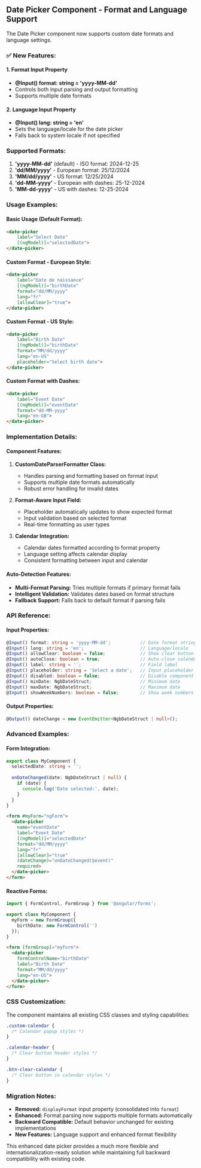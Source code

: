 ## Date Picker Component - Format and Language Support

The Date Picker component now supports custom date formats and language settings.

### ✅ **New Features:**

#### **1. Format Input Property**
- **@Input() format: string = 'yyyy-MM-dd'**
- Controls both input parsing and output formatting
- Supports multiple date formats

#### **2. Language Input Property**
- **@Input() lang: string = 'en'**
- Sets the language/locale for the date picker
- Falls back to system locale if not specified

### **Supported Formats:**

1. **'yyyy-MM-dd'** (default) - ISO format: 2024-12-25
2. **'dd/MM/yyyy'** - European format: 25/12/2024
3. **'MM/dd/yyyy'** - US format: 12/25/2024
4. **'dd-MM-yyyy'** - European with dashes: 25-12-2024
5. **'MM-dd-yyyy'** - US with dashes: 12-25-2024

### **Usage Examples:**

#### **Basic Usage (Default Format):**
```html
<date-picker 
    label="Select Date" 
    [(ngModel)]="selectedDate">
</date-picker>
```

#### **Custom Format - European Style:**
```html
<date-picker 
    label="Date de naissance" 
    [(ngModel)]="birthDate"
    format="dd/MM/yyyy"
    lang="fr"
    [allowClear]="true">
</date-picker>
```

#### **Custom Format - US Style:**
```html
<date-picker 
    label="Birth Date" 
    [(ngModel)]="birthDate"
    format="MM/dd/yyyy"
    lang="en-US"
    placeholder="Select birth date">
</date-picker>
```

#### **Custom Format with Dashes:**
```html
<date-picker 
    label="Event Date" 
    [(ngModel)]="eventDate"
    format="dd-MM-yyyy"
    lang="en-GB">
</date-picker>
```

### **Implementation Details:**

#### **Component Features:**
1. **CustomDateParserFormatter Class:**
   - Handles parsing and formatting based on format input
   - Supports multiple date formats automatically
   - Robust error handling for invalid dates

2. **Format-Aware Input Field:**
   - Placeholder automatically updates to show expected format
   - Input validation based on selected format
   - Real-time formatting as user types

3. **Calendar Integration:**
   - Calendar dates formatted according to format property
   - Language setting affects calendar display
   - Consistent formatting between input and calendar

#### **Auto-Detection Features:**
- **Multi-Format Parsing:** Tries multiple formats if primary format fails
- **Intelligent Validation:** Validates dates based on format structure
- **Fallback Support:** Falls back to default format if parsing fails

### **API Reference:**

#### **Input Properties:**
```typescript
@Input() format: string = 'yyyy-MM-dd';           // Date format string
@Input() lang: string = 'en';                     // Language/locale
@Input() allowClear: boolean = false;             // Show clear button
@Input() autoClose: boolean = true;               // Auto-close calendar
@Input() label: string = '';                      // Field label
@Input() placeholder: string = 'Select a date';   // Input placeholder
@Input() disabled: boolean = false;               // Disable component
@Input() minDate: NgbDateStruct;                  // Minimum date
@Input() maxDate: NgbDateStruct;                  // Maximum date
@Input() showWeekNumbers: boolean = false;        // Show week numbers
```

#### **Output Properties:**
```typescript
@Output() dateChange = new EventEmitter<NgbDateStruct | null>();
```

### **Advanced Examples:**

#### **Form Integration:**
```typescript
export class MyComponent {
  selectedDate: string = '';
  
  onDateChanged(date: NgbDateStruct | null) {
    if (date) {
      console.log('Date selected:', date);
    }
  }
}
```

```html
<form #myForm="ngForm">
  <date-picker 
    name="eventDate"
    label="Event Date"
    [(ngModel)]="selectedDate"
    format="dd/MM/yyyy"
    lang="fr"
    [allowClear]="true"
    (dateChange)="onDateChanged($event)"
    required>
  </date-picker>
</form>
```

#### **Reactive Forms:**
```typescript
import { FormControl, FormGroup } from '@angular/forms';

export class MyComponent {
  myForm = new FormGroup({
    birthDate: new FormControl('')
  });
}
```

```html
<form [formGroup]="myForm">
  <date-picker 
    formControlName="birthDate"
    label="Birth Date"
    format="MM/dd/yyyy"
    lang="en-US">
  </date-picker>
</form>
```

### **CSS Customization:**

The component maintains all existing CSS classes and styling capabilities:

```css
.custom-calendar {
  /* Calendar popup styles */
}

.calendar-header {
  /* Clear button header styles */
}

.btn-clear-calendar {
  /* Clear button in calendar styles */
}
```

### **Migration Notes:**

- **Removed:** `displayFormat` input property (consolidated into `format`)
- **Enhanced:** Format parsing now supports multiple formats automatically
- **Backward Compatible:** Default behavior unchanged for existing implementations
- **New Features:** Language support and enhanced format flexibility

This enhanced date picker provides a much more flexible and internationalization-ready solution while maintaining full backward compatibility with existing code.